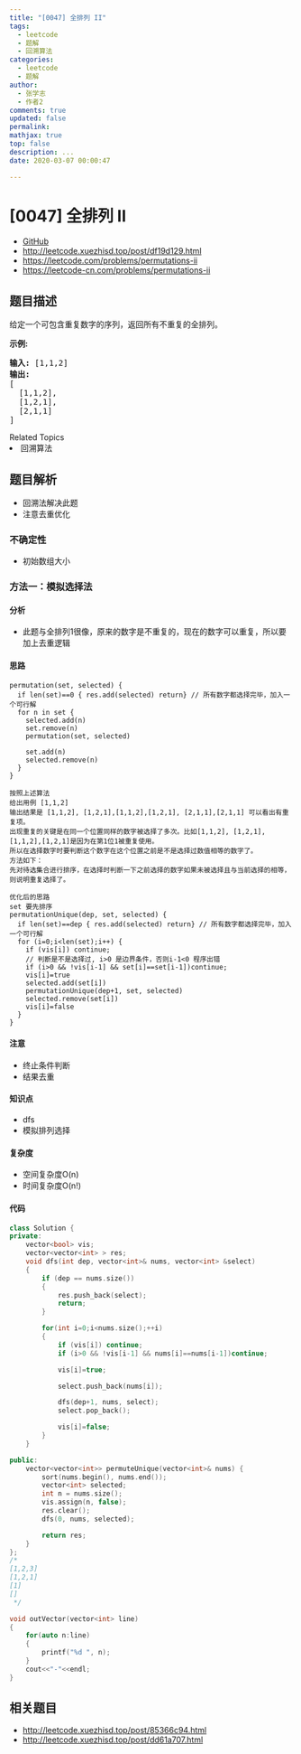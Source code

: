 ```yaml
---
title: "[0047] 全排列 II"
tags:
  - leetcode
  - 题解
  - 回溯算法
categories:
  - leetcode
  - 题解
author:
  - 张学志
  - 作者2
comments: true
updated: false
permalink:
mathjax: true
top: false
description: ...
date: 2020-03-07 00:00:47

---
```


# [0047] 全排列 II

- [GitHub](https://github.com/algoboy101/LeetCodeCrowdsource/tree/master/_posts/QA/%5B0047%5D%20%E5%85%A8%E6%8E%92%E5%88%97%20II.md)
- http://leetcode.xuezhisd.top/post/df19d129.html
- https://leetcode.com/problems/permutations-ii
- https://leetcode-cn.com/problems/permutations-ii

## 题目描述

<p>给定一个可包含重复数字的序列，返回所有不重复的全排列。</p>

<p><strong>示例:</strong></p>

<pre><strong>输入:</strong> [1,1,2]
<strong>输出:</strong>
[
  [1,1,2],
  [1,2,1],
  [2,1,1]
]</pre>
<div><div>Related Topics</div><div><li>回溯算法</li></div></div>

## 题目解析

- 回溯法解决此题
- 注意去重优化

### 不确定性

- 初始数组大小

### 方法一：模拟选择法

#### 分析

- 此题与全排列1很像，原来的数字是不重复的，现在的数字可以重复，所以要加上去重逻辑

#### 思路

```
permutation(set, selected) {
  if len(set)==0 { res.add(selected) return} // 所有数字都选择完毕，加入一个可行解
  for n in set {
    selected.add(n)
    set.remove(n) 
    permutation(set, selected)
   
    set.add(n)
    selected.remove(n)
  }
}

按照上述算法
给出用例 [1,1,2]
输出结果是 [1,1,2], [1,2,1],[1,1,2],[1,2,1], [2,1,1],[2,1,1] 可以看出有重复项。
出现重复的关键是在同一个位置同样的数字被选择了多次。比如[1,1,2], [1,2,1],[1,1,2],[1,2,1]是因为在第1位1被重复使用。
所以在选择数字时要判断这个数字在这个位置之前是不是选择过数值相等的数字了。
方法如下：
先对待选集合进行排序，在选择时判断一下之前选择的数字如果未被选择且与当前选择的相等，则说明重复选择了。

优化后的思路
set 要先排序
permutationUnique(dep, set, selected) {
  if len(set)==dep { res.add(selected) return} // 所有数字都选择完毕，加入一个可行解
  for (i=0;i<len(set);i++) {
  	if (vis[i]) continue;
  	// 判断是不是选择过, i>0 是边界条件，否则i-1<0 程序出错
  	if (i>0 && !vis[i-1] && set[i]==set[i-1])continue;
  	vis[i]=true
    selected.add(set[i])
    permutationUnique(dep+1, set, selected)
    selected.remove(set[i])
    vis[i]=false
  }
}
```



#### 注意

- 终止条件判断
- 结果去重

#### 知识点

- dfs
- 模拟排列选择

#### 复杂度

- 空间复杂度O(n)
- 时间复杂度O(n!)

#### 代码

```cpp
class Solution {
private:
    vector<bool> vis;
    vector<vector<int> > res;
    void dfs(int dep, vector<int>& nums, vector<int> &select)
    {
        if (dep == nums.size())
        {
            res.push_back(select);
            return;
        }

        for(int i=0;i<nums.size();++i)
        {
            if (vis[i]) continue;
            if (i>0 && !vis[i-1] && nums[i]==nums[i-1])continue;

            vis[i]=true;

            select.push_back(nums[i]);

            dfs(dep+1, nums, select);
            select.pop_back();

            vis[i]=false;
        }
    }

public:
    vector<vector<int>> permuteUnique(vector<int>& nums) {
        sort(nums.begin(), nums.end());
        vector<int> selected;
        int n = nums.size();
        vis.assign(n, false);
        res.clear();
        dfs(0, nums, selected);

        return res;
    }
};
/*
[1,2,3]
[1,2,1]
[1]
[]
 */

void outVector(vector<int> line)
{
    for(auto n:line)
    {
        printf("%d ", n);
    }
    cout<<"-"<<endl;
}

```

## 相关题目

- http://leetcode.xuezhisd.top/post/85366c94.html
- http://leetcode.xuezhisd.top/post/dd61a707.html
